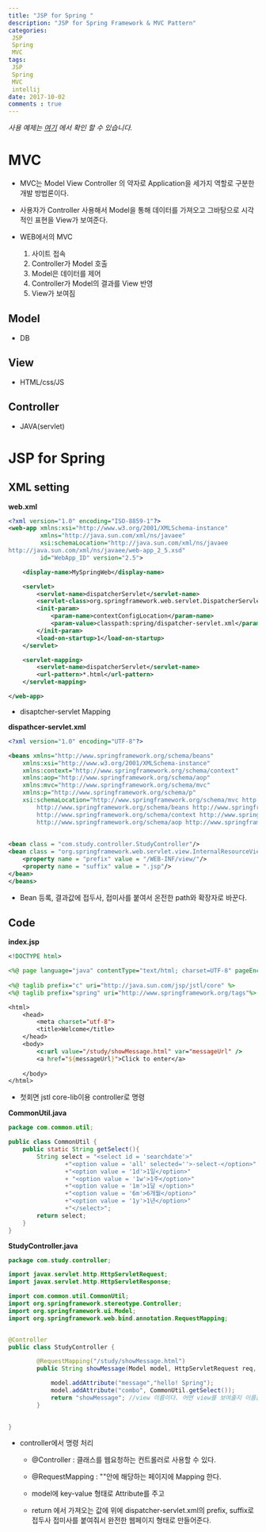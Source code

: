 ```yaml
---
title: "JSP for Spring "
description: "JSP for Spring Framework & MVC Pattern"
categories: 
 JSP 
 Spring
 MVC
tags: 
 JSP
 Spring
 MVC
 intellij
date: 2017-10-02 
comments : true
---
```


_사용 예제는 [여기](https://github.com/kwakkwakkwak/JSP_Spring) 에서 확인 할 수 있습니다._

# MVC

* MVC는 Model View Controller 의 약자로 Application을 세가지 역할로 구분한 개발 방법론이다.

* 사용자가 Controller 사용해서 Model을 통해 데이터를 가져오고 그바탕으로 시각적인 표현을 View가 보여준다.

* WEB에서의 MVC
    1. 사이트 접속
    2. Controller가 Model 호출
    3. Model은 데이터를 제어
    4. Controller가 Model의 결과를 View 반영
    5. View가 보여짐
    
## Model
* DB

## View
* HTML/css/JS

## Controller
* JAVA(servlet)

# JSP for Spring

## XML setting 

**web.xml**
```xml
<?xml version="1.0" encoding="ISO-8859-1"?>
<web-app xmlns:xsi="http://www.w3.org/2001/XMLSchema-instance"
         xmlns="http://java.sun.com/xml/ns/javaee"
         xsi:schemaLocation="http://java.sun.com/xml/ns/javaee
http://java.sun.com/xml/ns/javaee/web-app_2_5.xsd"
         id="WebApp_ID" version="2.5">

    <display-name>MySpringWeb</display-name>

    <servlet>
        <servlet-name>dispatcherServlet</servlet-name>
        <servlet-class>org.springframework.web.servlet.DispatcherServlet</servlet-class>
        <init-param>
            <param-name>contextConfigLocation</param-name>
            <param-value>classpath:spring/dispatcher-servlet.xml</param-value>
        </init-param>
        <load-on-startup>1</load-on-startup>
    </servlet>

    <servlet-mapping>
        <servlet-name>dispatcherServlet</servlet-name>
        <url-pattern>*.html</url-pattern>
    </servlet-mapping>

</web-app>

```
* disaptcher-servlet Mapping

**dispathcer-servlet.xml**
```xml
<?xml version="1.0" encoding="UTF-8"?>

<beans xmlns="http://www.springframework.org/schema/beans"
	xmlns:xsi="http://www.w3.org/2001/XMLSchema-instance"
	xmlns:context="http://www.springframework.org/schema/context"
	xmlns:aop="http://www.springframework.org/schema/aop"
	xmlns:mvc="http://www.springframework.org/schema/mvc"
	xmlns:p="http://www.springframework.org/schema/p"
	xsi:schemaLocation="http://www.springframework.org/schema/mvc http://www.springframework.org/schema/mvc/spring-mvc-3.2.xsd
		http://www.springframework.org/schema/beans http://www.springframework.org/schema/beans/spring-beans.xsd
		http://www.springframework.org/schema/context http://www.springframework.org/schema/context/spring-context.xsd
		http://www.springframework.org/schema/aop http://www.springframework.org/schema/aop/spring-aop-3.2.xsd">
    
  
<bean class = "com.study.controller.StudyController"/>
<bean class = "org.springframework.web.servlet.view.InternalResourceViewResolver" p:order="1">
	<property name = "prefix" value = "/WEB-INF/view/"/>
	<property name = "suffix" value = ".jsp"/>
</bean>
</beans>

```
* Bean 등록, 결과값에 접두사, 접미사를 붙여서 온전한 path와 확장자로 바꾼다.

## Code

**index.jsp**
```jsp
<!DOCTYPE html>

<%@ page language="java" contentType="text/html; charset=UTF-8" pageEncoding="UTF-8"%>
    
<%@ taglib prefix="c" uri="http://java.sun.com/jsp/jstl/core" %>
<%@ taglib prefix="spring" uri="http://www.springframework.org/tags"%>

<html>
	<head>
		<meta charset="utf-8">
		<title>Welcome</title>
	</head> 
	<body>
		<c:url value="/study/showMessage.html" var="messageUrl" />
		<a href="${messageUrl}">Click to enter</a>
	
	</body>
</html>

```

* 첫회면 jstl core-lib이용 controller로 명령


**CommonUtil.java**

```java
package com.common.util;

public class CommonUtil {
    public static String getSelect(){
        String select = "<select id = 'searchdate'>"
                +"<option value = 'all' selected=''>-select-</option>"
                +"<option value = '1d'>1일</option>"
                + "<option value = '1w'>1주</option>"
                +"<option value = '1m'>1달 </option>"
                +"<option value = '6m'>6개월</option>"
                +"<option value = '1y'>1년</option>"
                +"</select>";
        return select;
    }
}
```
**StudyController.java**
```java
package com.study.controller;

import javax.servlet.http.HttpServletRequest;
import javax.servlet.http.HttpServletResponse;

import com.common.util.CommonUtil;
import org.springframework.stereotype.Controller;
import org.springframework.ui.Model;
import org.springframework.web.bind.annotation.RequestMapping;


@Controller
public class StudyController {

		@RequestMapping("/study/showMessage.html")
		public String showMessage(Model model, HttpServletRequest req, HttpServletResponse res) {

			model.addAttribute("message","hello! Spring");
			model.addAttribute("combo", CommonUtil.getSelect());
			return "showMessage"; //view 이름이다. 어떤 view를 보여줄지 이름을 정해줌.
		}		

	
}

```

* controller에서 명령 처리

    * @Controller : 클래스를 웹요청하는 컨트롤러로 사용할 수 있다.
    
    * @RequestMapping : ""안에 해당하는 페이지에 Mapping 한다.
    
    * model에 key-value 형태로 Attribute를 주고
    
    * return 에서 가져오는 값에 위에 dispatcher-servlet.xml의 prefix, suffix로 접두사 접미사를 붙여줘서 완전한 웹페이지 형태로 만들어준다.
    